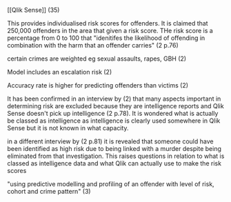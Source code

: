 [[Qlik Sense]] (35)

This provides individualised risk scores for offenders. It is claimed that 250,000 offenders in the area that given a risk score. THe risk score is a percentage from 0 to 100 that "idenitifes the likelihood of offending in combination with the harm that an offender carries" (2 p.76)

certain crimes are weighted eg sexual assaults, rapes, GBH (2)

Model includes an escalation risk (2)

Accuracy rate is higher for predicting offenders than victims (2)

It has been confirmed in an interview by (2) that many aspects important in determining risk are excluded because they are intelligence reports and Qlik Sense doesn't pick up intelligence (2 p.78).  It is wondered what is actually be classed as intelligence as intelligence is clearly used somewhere in Qlik Sense but it is not known in what capacity.

in a different interview by (2 p.81) it is revealed that someone could have been identified as high risk due to being linked with a murder despite being eliminated from that investigation.  This raises questions in relation to what is classed as intelligence data and what Qlik can actually use to make the risk scores

"using predictive modelling and profiling of an offender with level of risk, cohort and crime pattern" (3)